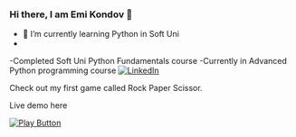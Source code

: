### Hi there, I am Emi Kondov 👋
- 🌱 I’m currently learning Python in Soft Uni
- 
-Completed Soft Uni Python Fundamentals course
-Currently in Advanced Python programming course
[![LinkedIn](https://img.shields.io/badge/-LinkedIn-0e76a8?style=flat-square&logo=Linkedin&logoColor=white)](https://www.linkedin.com/in/emil-kondov-6a2a38208/) 
<!--
**EmilKondov/emilkondov** is a ✨ _special_ ✨ repository because its `README.md` (this file) appears on your GitHub profile.

Here are some ideas to get you started:

- 🔭 I’m currently working on ...
- 🌱 I’m currently learning ...
- 👯 I’m looking to collaborate on ...
- 🤔 I’m looking for help with ...
- 💬 Ask me about ...
- 📫 How to reach me: ...
- 😄 Pronouns: ...
- ⚡ Fun fact: ...
-->

Check out my first game called Rock Paper Scissor.

Live demo here 
                 
[<img alt="Play Button" src="https://private-user-images.githubusercontent.com/122922427/294538075-de677625-192c-4c93-b980-2cb815dcbea4.PNG?jwt=eyJhbGciOiJIUzI1NiIsInR5cCI6IkpXVCJ9.eyJpc3MiOiJnaXRodWIuY29tIiwiYXVkIjoicmF3LmdpdGh1YnVzZXJjb250ZW50LmNvbSIsImtleSI6ImtleTUiLCJleHAiOjE3MDQ0NjkwMDUsIm5iZiI6MTcwNDQ2ODcwNSwicGF0aCI6Ii8xMjI5MjI0MjcvMjk0NTM4MDc1LWRlNjc3NjI1LTE5MmMtNGM5My1iOTgwLTJjYjgxNWRjYmVhNC5QTkc_WC1BbXotQWxnb3JpdGhtPUFXUzQtSE1BQy1TSEEyNTYmWC1BbXotQ3JlZGVudGlhbD1BS0lBVkNPRFlMU0E1M1BRSzRaQSUyRjIwMjQwMTA1JTJGdXMtZWFzdC0xJTJGczMlMkZhd3M0X3JlcXVlc3QmWC1BbXotRGF0ZT0yMDI0MDEwNVQxNTMxNDVaJlgtQW16LUV4cGlyZXM9MzAwJlgtQW16LVNpZ25hdHVyZT0yYmJiN2E3ZTk2NjRmOTcxMmQ5YTVkMDI5NmJkNWQxNWUxNzFiNWI1NDYyMWU0M2EyMzY1MDMzMzQ3ZmNmOTcyJlgtQW16LVNpZ25lZEhlYWRlcnM9aG9zdCZhY3Rvcl9pZD0wJmtleV9pZD0wJnJlcG9faWQ9MCJ9.h3UHPjK29IQNiNTu_aybidN1Rfzh16rkrkKDi9B--Qk" />](https://replit.com/@ekondov96/RockPaperScissors#main.py)
